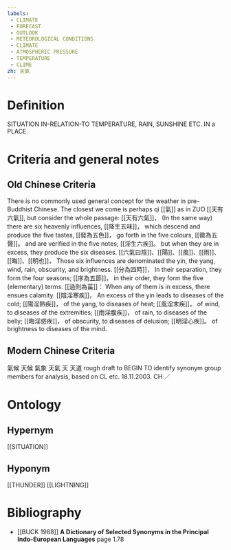 ```yaml
---
labels: 
 - CLIMATE
 - FORECAST
 - OUTLOOK
 - METEOROLOGICAL CONDITIONS
 - CLIMATE
 - ATMOSPHERIC PRESSURE
 - TEMPERATURE
 - CLIME
zh: 天氣
---
```


# Definition
SITUATION IN-RELATION-TO TEMPERATURE, RAIN, SUNSHINE ETC. IN a PLACE.
# Criteria and general notes
## Old Chinese Criteria
There is no commonly used general concept for the weather in pre-Buddhist Chinese. The closest we come is perhaps qì [[氣]] as in ZUO [[天有六氣]], but consider the whole passage:
[[天有六氣]]， (In the same way) there are six heavenly influences,
[[降生五味]]， which descend and produce the five tastes,
[[發為五色]]， go forth in the five colours,
[[徵為五聲]]。 and are verified in the five notes;
[[淫生六疾]]。 but when they are in excess, they produce the six diseases.
[[六氣曰陰]]、[[陽]]、[[風]]、[[雨]]、[[晦]]、[[明也]]， Those six influences are denominated the yin, the yang, wind, rain, obscurity, and brightness.
[[分為四時]]， In their separation, they form the four seasons;
[[序為五節]]， in their order, they form the five (elementary) terms.
[[過則為菑]]： When any of them is in excess, there ensues calamity.
[[陰淫寒疾]]， An excess of the yin leads to diseases of the cold;
[[陽淫熱疾]]， of the yang, to diseases of heat;
[[風淫末疾]]， of wind, to diseases of the extremities;
[[雨淫腹疾]]， of rain, to diseases of the belly;
[[晦淫惑疾]]， of obscurity, to diseases of delusion;
[[明淫心疾]]。 of brightness to diseases of the mind.
## Modern Chinese Criteria
氣候
天候
氣象
天氣
天
天道
rough draft to BEGIN TO identify synonym group members for analysis, based on CL etc. 18.11.2003. CH ／
# Ontology

## Hypernym
[[SITUATION]]
## Hyponym
[[THUNDER]]
[[LIGHTNING]]
# Bibliography
- [[BUCK 1988]]
**A Dictionary of Selected Synonyms in the Principal Indo-European Languages** page 1.78
